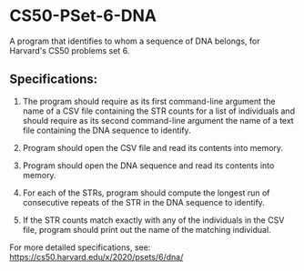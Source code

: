 # CS50-PSet-6-DNA

A program that identifies to whom a sequence of DNA belongs, for Harvard's CS50 problems set 6.

## Specifications:

1. The program should require as its first command-line argument the name of a CSV file containing the STR counts for a list of individuals and should require as its second command-line argument the name of a text file containing the DNA sequence to identify.

2. Program should open the CSV file and read its contents into memory.

3. Program should open the DNA sequence and read its contents into memory.

4. For each of the STRs, program should compute the longest run of consecutive repeats of the STR in the DNA sequence to identify.

5. If the STR counts match exactly with any of the individuals in the CSV file, program should print out the name of the matching individual.

For more detailed specifications, see: 
https://cs50.harvard.edu/x/2020/psets/6/dna/
